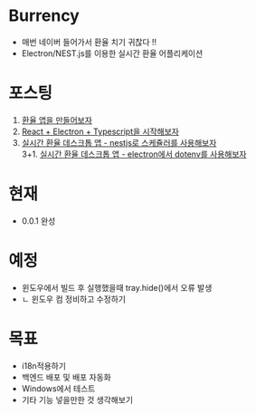 # Burrency
- 매번 네이버 들어가서 환율 치기 귀찮다 !!
- Electron/NEST.js를 이용한 실시간 환율 어플리케이션

# 포스팅
1. [환율 앱을 만들어보자](https://hbyun.tistory.com/242)
2. [React + Electron + Typescript을 시작해보자](https://hbyun.tistory.com/243)
3. [실시간 환율 데스크톱 앱 - nestjs로 스케쥴러를 사용해보자](https://hbyun.tistory.com/244)<br>
3+1. [실시간 환율 데스크톱 앱 - electron에서 dotenv를 사용해보자](https://hbyun.tistory.com/245)
# 현재
- 0.0.1 완성

# 예정
- 윈도우에서 빌드 후 실행했을때 tray.hide()에서 오류 발생
- ㄴ 윈도우 컴 정비하고 수정하기
  
# 목표
- i18n적용하기
- 백엔드 배포 및 배포 자동화
- Windows에서 테스트
- 기타 기능 넣을만한 것 생각해보기 
